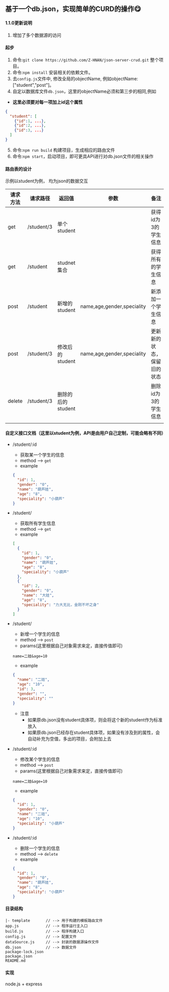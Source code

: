 ## 基于一个db.json，实现简单的CURD的操作:yum:

#### 1.1.0更新说明
1. 增加了多个数据源的访问



#### 起步
1. 命令:`git clone https://github.com/Z-HNAN/json-server-crud.git` 整个项目。
2. 命令:`npm install` 安装相关的依赖文件。
3. 去`config.js`文件中, 修改全局的objectName, 例如objectName:["student","post"]。
4. 自定以数据库文件`db.json`，这里的objectName必须和第三步的相同,例如
  - **这里必须要对每一项加上id这个属性**
~~~json
{
  "student": [
    {"id":1, ...},
    {"id":2, ...},
    {"id":3, ...}
  ]
}
~~~
5. 命令:`npm run build` 构建项目，生成相应的路由文件
6. 命令:`npm start`，启动项目，即可更具API进行对db.json文件的相关操作

#### 路由表的设计
示例以student为例， 均为json的数据交互

| 请求方法 |  请求路径  |     返回值     |            参数            |            备注            |
|----------|------------|----------------|----------------------------|----------------------------|
| get      | /student/3 | 单个student    |                            | 获得id为3的学生信息        |
| get      | /student   | studnet  集合  |                            | 获得所有的学生信息         |
| post      | /student   | 新增的student |  name,age,gender,speciality | 新添加一个学生信息         |
| post     | /student/3 | 修改后的student | name,age,gender,speciality | 更新新的状态，保留旧的状态 |
| delete   | /student/3 | 删除的后的student |                            | 删除id为3的学生信息        |
|          |            |                |                            |                            |

#### 自定义接口文档（这里以student为例，API是由用户自己定制，可能会略有不同）
- /student/:id
  + 获取某一个学生的信息 
  + method --> `get`
  + example
  ~~~json
  {
    "id": 1,
    "gender": "0",
    "name": "葫芦娃",
    "age": "8",
    "speciality": "小葫芦"
  }
  ~~~

- /student/
  + 获取所有学生信息
  + method --> `get`
  + example
  ~~~json
  [
    {
      "id": 1,
      "gender": "0",
      "name": "葫芦娃",
      "age": "8",
      "speciality": "小葫芦"
    },
    {
      "id": 2,
      "gender": "0",
      "name": "大娃",
      "age": "8",
      "speciality": "力大无比，金刚不坏之身"
    }
  ]
  ~~~

- /student/
  + 新增一个学生的信息 
  + method --> `post`
  + params(这里根据自己对象需求来定，直接传值即可)
  ~~~url
  name=二娃&age=10
  ~~~
  + example
  ~~~json
  {
    "name": "二娃",
    "age": "10",
    "id": 3,
    "gender": "",
    "speciality": ""
  }
  ~~~
  + 注意
    * 如果原db.json没有student具体项，则会将这个新的student作为标准放入
    * 如果原db.json已经存在student具体项，如果没有涉及到的属性，会自动补充为空值，多出的项目，会附加上去

- /student/:id
  + 修改某个学生的信息 
  + method --> `post`
  + params(这里根据自己对象需求来定，直接传值即可)
  ~~~url
  name=二娃&age=10
  ~~~
  + example
  ~~~json
  {
    "id": 1,
    "gender": "0",
    "name": "二娃",
    "age": "10",
    "speciality": "小葫芦"
  }
  ~~~

- /student/:id
  + 删除一个学生的信息 
  + method --> `delete`
  + example
  ~~~json
  {
    "id": 1,
    "gender": "0",
    "name": "葫芦娃",
    "age": "8",
    "speciality": "小葫芦"
  }
  ~~~

#### 目录结构
~~~shell
|- template       // --> 用于构建的模板路由文件
app.js            // --> 程序运行主入口
build.js          // --> 程序构建入口
config.js         // --> 配置文件
dataSource.js     // --> 封装的数据源操作文件      
db.json           // --> 数据文件         
package-lock.json                   
package.json                 
README.md         
~~~

#### 实现
node.js + express

	
